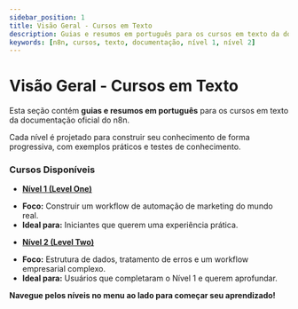 ```yaml
---
sidebar_position: 1
title: Visão Geral - Cursos em Texto
description: Guias e resumos em português para os cursos em texto da documentação oficial do n8n.
keywords: [n8n, cursos, texto, documentação, nível 1, nível 2]
---
```


# <IonicIcon name="reader-outline" size={32} color="#ea4b71" /> Visão Geral - Cursos em Texto

Esta seção contém **guias e resumos em português** para os cursos em texto da documentação oficial do n8n.

Cada nível é projetado para construir seu conhecimento de forma progressiva, com exemplos práticos e testes de conhecimento.

### <IonicIcon name="school-outline" size={24} color="#ea4b71" /> Cursos Disponíveis

- <IonicIcon name="play-circle-outline" size={16} color="#6b7280" /> **[Nível 1 (Level One)](text-courses/nivel-um/capitulo-1)**
* **Foco:** Construir um workflow de automação de marketing do mundo real.
* **Ideal para:** Iniciantes que querem uma experiência prática.

- <IonicIcon name="trending-up-outline" size={16} color="#6b7280" /> **[Nível 2 (Level Two)](text-courses/nivel-dois/capitulo-1)**
* **Foco:** Estrutura de dados, tratamento de erros e um workflow empresarial complexo.
* **Ideal para:** Usuários que completaram o Nível 1 e querem aprofundar.

**<IonicIcon name="navigate-outline" size={16} color="#ea4b71" /> Navegue pelos níveis no menu ao lado para começar seu aprendizado!** 